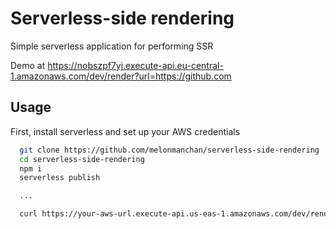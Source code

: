 # Serverless-side rendering
Simple serverless application for performing SSR

Demo at https://nobszpf7yj.execute-api.eu-central-1.amazonaws.com/dev/render?url=https://github.com

## Usage

First, install serverless and set up your AWS credentials

```sh
  git clone https://github.com/melonmanchan/serverless-side-rendering
  cd serverless-side-rendering
  npm i
  serverless publish

  ...

  curl https://your-aws-url.execute-api.us-eas-1.amazonaws.com/dev/render?url=https://github.com
```
